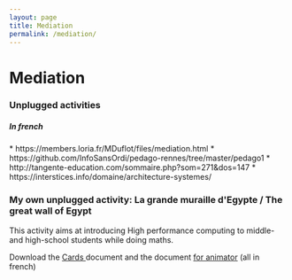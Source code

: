 ```yaml
---
layout: page
title: Mediation
permalink: /mediation/
---
```


# Mediation

### Unplugged activities 
 
<h5>In french</h5>
<td markdown="1">
* https://members.loria.fr/MDuflot/files/mediation.html
* https://github.com/InfoSansOrdi/pedago-rennes/tree/master/pedago1
* http://tangente-education.com/sommaire.php?som=271&dos=147
* https://interstices.info/domaine/architecture-systemes/


### My own unplugged activity:  La grande muraille d'Egypte / The great wall of Egypt


This activity aims at introducing High performance computing to middle- and high-school students while doing maths.

Download the <a href="{{site.baseurl}}/resources/Cartes.pdf" target="_blank">Cards </a> document and the document <a href="{{site.baseurl}}/resources/MurailleEgypte.pdf" target="_blank">for animator</a> (all in french)  
